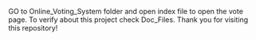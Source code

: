 GO to Online_Voting_System folder and open index file to open the vote page.
To verify about this project check Doc_Files.
Thank you for visiting this repository!
